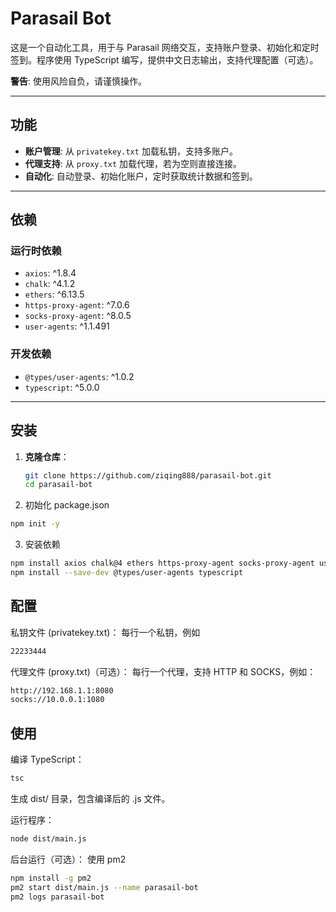 # Parasail Bot

这是一个自动化工具，用于与 Parasail 网络交互，支持账户登录、初始化和定时签到。程序使用 TypeScript 编写，提供中文日志输出，支持代理配置（可选）。

**警告**: 使用风险自负，请谨慎操作。

---

## 功能
- **账户管理**: 从 `privatekey.txt` 加载私钥，支持多账户。
- **代理支持**: 从 `proxy.txt` 加载代理，若为空则直接连接。
- **自动化**: 自动登录、初始化账户，定时获取统计数据和签到。


---

## 依赖
### 运行时依赖
- `axios`: ^1.8.4
- `chalk`: ^4.1.2
- `ethers`: ^6.13.5
- `https-proxy-agent`: ^7.0.6
- `socks-proxy-agent`: ^8.0.5
- `user-agents`: ^1.1.491

### 开发依赖
- `@types/user-agents`: ^1.0.2
- `typescript`: ^5.0.0

---

## 安装
1. **克隆仓库**：
   ```bash
   git clone https://github.com/ziqing888/parasail-bot.git
   cd parasail-bot
   ```
2. 初始化 package.json
```bash
npm init -y
```
3. 安装依赖
```bash
npm install axios chalk@4 ethers https-proxy-agent socks-proxy-agent user-agents
npm install --save-dev @types/user-agents typescript
```
## 配置
私钥文件 (privatekey.txt)：
每行一个私钥，例如
```bash
22233444
```
代理文件 (proxy.txt)（可选）：
每行一个代理，支持 HTTP 和 SOCKS，例如：
```bash
http://192.168.1.1:8080
socks://10.0.0.1:1080
```
## 使用
编译 TypeScript：
```bash
tsc
```
生成 dist/ 目录，包含编译后的 .js 文件。

运行程序：
```bash
node dist/main.js
```

后台运行（可选）：
使用 pm2
```bash
npm install -g pm2
pm2 start dist/main.js --name parasail-bot
pm2 logs parasail-bot
```

   

